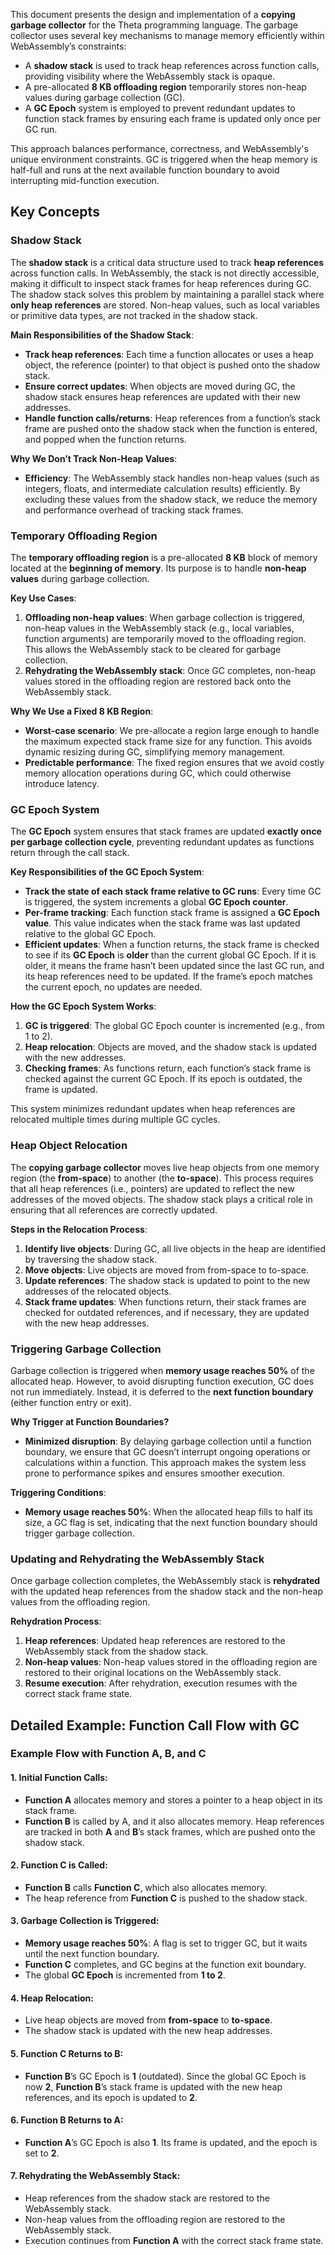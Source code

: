 This document presents the design and implementation of a **copying garbage collector** for the Theta programming language. The garbage collector uses several key mechanisms to manage memory efficiently within WebAssembly’s constraints:
- A **shadow stack** is used to track heap references across function calls, providing visibility where the WebAssembly stack is opaque.
- A pre-allocated **8 KB offloading region** temporarily stores non-heap values during garbage collection (GC).
- A **GC Epoch** system is employed to prevent redundant updates to function stack frames by ensuring each frame is updated only once per GC run.

This approach balances performance, correctness, and WebAssembly's unique environment constraints. GC is triggered when the heap memory is half-full and runs at the next available function boundary to avoid interrupting mid-function execution.

## Key Concepts

### Shadow Stack

The **shadow stack** is a critical data structure used to track **heap references** across function calls. In WebAssembly, the stack is not directly accessible, making it difficult to inspect stack frames for heap references during GC. The shadow stack solves this problem by maintaining a parallel stack where **only heap references** are stored. Non-heap values, such as local variables or primitive data types, are not tracked in the shadow stack.

**Main Responsibilities of the Shadow Stack**:
- **Track heap references**: Each time a function allocates or uses a heap object, the reference (pointer) to that object is pushed onto the shadow stack.
- **Ensure correct updates**: When objects are moved during GC, the shadow stack ensures heap references are updated with their new addresses.
- **Handle function calls/returns**: Heap references from a function’s stack frame are pushed onto the shadow stack when the function is entered, and popped when the function returns.

**Why We Don’t Track Non-Heap Values**:
- **Efficiency**: The WebAssembly stack handles non-heap values (such as integers, floats, and intermediate calculation results) efficiently. By excluding these values from the shadow stack, we reduce the memory and performance overhead of tracking stack frames.

### Temporary Offloading Region

The **temporary offloading region** is a pre-allocated **8 KB** block of memory located at the **beginning of memory**. Its purpose is to handle **non-heap values** during garbage collection.

**Key Use Cases**:
1. **Offloading non-heap values**: When garbage collection is triggered, non-heap values in the WebAssembly stack (e.g., local variables, function arguments) are temporarily moved to the offloading region. This allows the WebAssembly stack to be cleared for garbage collection.
2. **Rehydrating the WebAssembly stack**: Once GC completes, non-heap values stored in the offloading region are restored back onto the WebAssembly stack.

**Why We Use a Fixed 8 KB Region**:
- **Worst-case scenario**: We pre-allocate a region large enough to handle the maximum expected stack frame size for any function. This avoids dynamic resizing during GC, simplifying memory management.
- **Predictable performance**: The fixed region ensures that we avoid costly memory allocation operations during GC, which could otherwise introduce latency.

### GC Epoch System

The **GC Epoch** system ensures that stack frames are updated **exactly once per garbage collection cycle**, preventing redundant updates as functions return through the call stack. 

**Key Responsibilities of the GC Epoch System**:
- **Track the state of each stack frame relative to GC runs**: Every time GC is triggered, the system increments a global **GC Epoch counter**.
- **Per-frame tracking**: Each function stack frame is assigned a **GC Epoch value**. This value indicates when the stack frame was last updated relative to the global GC Epoch.
- **Efficient updates**: When a function returns, the stack frame is checked to see if its **GC Epoch** is **older** than the current global GC Epoch. If it is older, it means the frame hasn’t been updated since the last GC run, and its heap references need to be updated. If the frame’s epoch matches the current epoch, no updates are needed.

**How the GC Epoch System Works**:
1. **GC is triggered**: The global GC Epoch counter is incremented (e.g., from 1 to 2).
2. **Heap relocation**: Objects are moved, and the shadow stack is updated with the new addresses.
3. **Checking frames**: As functions return, each function’s stack frame is checked against the current GC Epoch. If its epoch is outdated, the frame is updated.

This system minimizes redundant updates when heap references are relocated multiple times during multiple GC cycles.

### Heap Object Relocation

The **copying garbage collector** moves live heap objects from one memory region (the **from-space**) to another (the **to-space**). This process requires that all heap references (i.e., pointers) are updated to reflect the new addresses of the moved objects. The shadow stack plays a critical role in ensuring that all references are correctly updated.

**Steps in the Relocation Process**:
1. **Identify live objects**: During GC, all live objects in the heap are identified by traversing the shadow stack.
2. **Move objects**: Live objects are moved from from-space to to-space.
3. **Update references**: The shadow stack is updated to point to the new addresses of the relocated objects.
4. **Stack frame updates**: When functions return, their stack frames are checked for outdated references, and if necessary, they are updated with the new heap addresses.

### Triggering Garbage Collection

Garbage collection is triggered when **memory usage reaches 50%** of the allocated heap. However, to avoid disrupting function execution, GC does not run immediately. Instead, it is deferred to the **next function boundary** (either function entry or exit).

**Why Trigger at Function Boundaries?**
- **Minimized disruption**: By delaying garbage collection until a function boundary, we ensure that GC doesn’t interrupt ongoing operations or calculations within a function. This approach makes the system less prone to performance spikes and ensures smoother execution.

**Triggering Conditions**:
- **Memory usage reaches 50%**: When the allocated heap fills to half its size, a GC flag is set, indicating that the next function boundary should trigger garbage collection.

### Updating and Rehydrating the WebAssembly Stack

Once garbage collection completes, the WebAssembly stack is **rehydrated** with the updated heap references from the shadow stack and the non-heap values from the offloading region.

**Rehydration Process**:
1. **Heap references**: Updated heap references are restored to the WebAssembly stack from the shadow stack.
2. **Non-heap values**: Non-heap values stored in the offloading region are restored to their original locations on the WebAssembly stack.
3. **Resume execution**: After rehydration, execution resumes with the correct stack frame state.

## Detailed Example: Function Call Flow with GC

### Example Flow with Function A, B, and C

#### 1. Initial Function Calls:
- **Function A** allocates memory and stores a pointer to a heap object in its stack frame.
- **Function B** is called by A, and it also allocates memory. Heap references are tracked in both **A** and **B**’s stack frames, which are pushed onto the shadow stack.

#### 2. Function C is Called:
- **Function B** calls **Function C**, which also allocates memory.
- The heap reference from **Function C** is pushed to the shadow stack.

#### 3. Garbage Collection is Triggered:
- **Memory usage reaches 50%**: A flag is set to trigger GC, but it waits until the next function boundary.
- **Function C** completes, and GC begins at the function exit boundary.
- The global **GC Epoch** is incremented from **1 to 2**.

#### 4. Heap Relocation:
- Live heap objects are moved from **from-space** to **to-space**.
- The shadow stack is updated with the new heap addresses.

#### 5. Function C Returns to B:
- **Function B**’s GC Epoch is **1** (outdated). Since the global GC Epoch is now **2**, **Function B**’s stack frame is updated with the new heap references, and its epoch is updated to **2**.

#### 6. Function B Returns to A:
- **Function A**’s GC Epoch is also **1**. Its frame is updated, and the epoch is set to **2**.

#### 7. Rehydrating the WebAssembly Stack:
- Heap references from the shadow stack are restored to the WebAssembly stack.
- Non-heap values from the offloading region are restored to the WebAssembly stack.
- Execution continues from **Function A** with the correct stack frame state.
